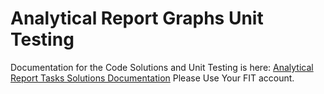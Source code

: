 <h1> Analytical Report Graphs Unit Testing </h1>

<p> 
    Documentation for the Code Solutions and Unit Testing is here: 
    <a href="https://docs.google.com/document/d/1q2HiHqrDEXKbBVqvz-e6xoOCkWpejEzyyPk1BtoWboM/edit?usp=sharing">Analytical Report Tasks Solutions Documentation</a>
    Please Use Your FIT account.
</p>